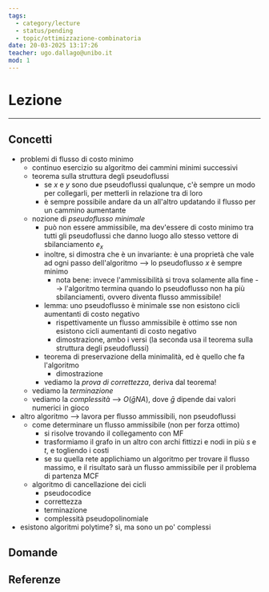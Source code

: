 ```yaml
---
tags:
  - category/lecture
  - status/pending
  - topic/ottimizzazione-combinatoria
date: 20-03-2025 13:17:26
teacher: ugo.dallago@unibo.it
mod: 1
---
```

# Lezione
---
## Concetti
- problemi di flusso di costo minimo
	- continuo esercizio su algoritmo dei cammini minimi successivi
	- teorema sulla struttura degli pseudoflussi
		- se $x$ e $y$ sono due pseudoflussi qualunque, c'è sempre un modo per collegarli, per metterli in relazione tra di loro
		- è sempre possibile andare da un all'altro updatando il flusso per un cammino aumentante
	- nozione di _pseudoflusso minimale_
		- può non essere ammissibile, ma dev'essere di costo minimo tra tutti gli pseudoflussi che danno luogo allo stesso vettore di sbilanciamento $e_{x}$
		- inoltre, si dimostra che è un invariante: è una proprietà che vale ad ogni passo dell'algoritmo --> lo pseudoflusso $x$ è sempre minimo
			- nota bene: invece l'ammissibilità si trova solamente alla fine --> l'algoritmo termina quando lo pseudoflusso non ha più sbilanciamenti, ovvero diventa flusso ammissibile!
		- lemma: uno pseudoflusso è minimale sse non esistono cicli aumentanti di costo negativo
			- rispettivamente un flusso ammissibile è ottimo sse non esistono cicli aumentanti di costo negativo
			- dimostrazione, ambo i versi (la seconda usa il teorema sulla struttura degli pseudoflussi)
		- teorema di preservazione della minimalità, ed è quello che fa l'algoritmo
			- dimostrazione
		- vediamo la _prova di correttezza_, deriva dal teorema!
	- vediamo la _terminazione_
	- vediamo la _complessità_ --> $O(\bar{g}NA)$, dove $\bar{g}$ dipende dai valori numerici in gioco
- altro algoritmo --> lavora per flusso ammissibili, non pseudoflussi
	- come determinare un flusso ammissibile (non per forza ottimo)
		- si risolve trovando il collegamento con MF
		- trasformiamo il grafo in un altro con archi fittizzi e nodi in più $s$ e $t$, e togliendo i costi
		- se su quella rete applichiamo un algoritmo per trovare il flusso massimo, e il risultato sarà un flusso ammissibile per il problema di partenza MCF
	- algoritmo di cancellazione dei cicli
		- pseudocodice
		- correttezza
		- terminazione
		- complessità pseudopolinomiale
- esistono algoritmi polytime? sì, ma sono un po' complessi

## Domande

## Referenze
